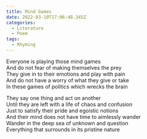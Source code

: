 ```yaml
---
title: Mind Games
date: 2022-03-10T17:06:48.345Z
categories:
  - Literature
  - Poem
tags:
  - Rhyming
---
```


Everyone is playing those mind games\
And do not fear of making themselves the prey\
They give in to their emotions and play with pain\
And do not have a worry of what they give or take\
In these games of politics which wrecks the brain

They say one thing and act on another \
Until they are left with a life of chaos and confusion\
Just to satisfy their pride and egoistic notions\
And their mind does not have time to aimlessly wander\
Wander in the deep sea of unknown and question\
Everything that surrounds in its pristine nature
